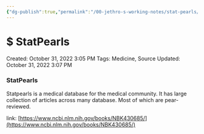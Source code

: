```yaml
---
{"dg-publish":true,"permalink":"/00-jethro-s-working-notes/stat-pearls/","dgPassFrontmatter":true}
---
```



# $ StatPearls

Created: October 31, 2022 3:05 PM
Tags: Medicine, Source
Updated: October 31, 2022 3:07 PM

### StatPearls

Statpearls is a medical database for the medical community. It has large collection of articles across many database. Most of which are pear-reviewed.

link: [https://www.ncbi.nlm.nih.gov/books/NBK430685/](https://www.ncbi.nlm.nih.gov/books/NBK430685/)